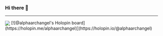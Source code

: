 ### Hi there 👋

<!--
**AlphaArchangel/AlphaArchangel** is a ✨ _special_ ✨ repository because its `README.md` (this file) appears on your GitHub profile.

Here are some ideas to get you started:

- 🔭 I’m currently working on ...
- 🌱 I’m currently learning ...
- 👯 I’m looking to collaborate on ...
- 🤔 I’m looking for help with ...
- 💬 Ask me about ...
- 📫 How to reach me: ...
- 😄 Pronouns: ...
- ⚡ Fun fact: ...
-->
<hr>
<img align="center" src="http://github-readme-streak-stats.herokuapp.com?user=AlphaArchangel&theme=dark&hide_border=false&fire=FF0000&ring=D30000&currStreakNum=BEDD00&sideNums=BEDD00" />
<h>
[![@alphaarchangel's Holopin board](https://holopin.me/alphaarchangel)](https://holopin.io/@alphaarchangel)
